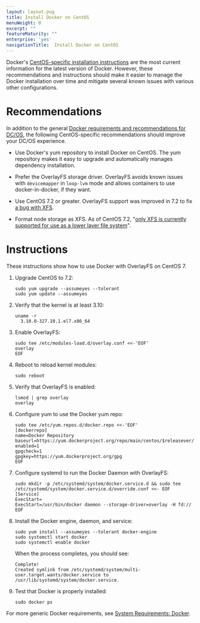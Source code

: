 ```yaml
---
layout: layout.pug
title: Install Docker on CentOS
menuWeight: 0
excerpt: ""
featureMaturity: ""
enterprise: 'yes'
navigationTitle:  Install Docker on CentOS
---
```






Docker's <a href="https://docs.docker.com/engine/installation/linux/centos/" target="_blank">CentOS-specific installation instructions</a> are the most current information for the latest version of Docker. However, these recommendations and instructions should make it easier to manage the Docker installation over time and mitigate several known issues with various other configurations.

# Recommendations

In addition to the general [Docker requirements and recommendations for DC/OS][1], the following CentOS-specific recommendations should improve your DC/OS experience.

*   Use Docker's yum repository to install Docker on CentOS. The yum repository makes it easy to upgrade and automatically manages dependency installation.

*   Prefer the OverlayFS storage driver. OverlayFS avoids known issues with `devicemapper` in `loop-lvm` mode and allows containers to use docker-in-docker, if they want.

*   Use CentOS 7.2 or greater. OverlayFS support was improved in 7.2 to fix <a href="https://github.com/docker/docker/issues/10294" target="_blank">a bug with XFS</a>.

*   Format node storage as XFS. As of CentOS 7.2, "<a href="https://access.redhat.com/documentation/en-US/Red_Hat_Enterprise_Linux/7/html/7.2_Release_Notes/technology-preview-file_systems.html" target="_blank">only XFS is currently supported for use as a lower layer file system</a>".

# Instructions

These instructions show how to use Docker with OverlayFS on CentOS 7.

1.  Upgrade CentOS to 7.2:
    
        sudo yum upgrade --assumeyes --tolerant
        sudo yum update --assumeyes
        

2.  Verify that the kernel is at least 3.10:
    
        uname -r 
          3.10.0-327.10.1.el7.x86_64
        

3.  Enable OverlayFS:
    
        sudo tee /etc/modules-load.d/overlay.conf <<-'EOF'
        overlay
        EOF
        

4.  Reboot to reload kernel modules:
    
        sudo reboot
        

5.  Verify that OverlayFS is enabled:
    
        lsmod | grep overlay
        overlay
        

6.  Configure yum to use the Docker yum repo:
    
        sudo tee /etc/yum.repos.d/docker.repo <<-'EOF'
        [dockerrepo]
        name=Docker Repository
        baseurl=https://yum.dockerproject.org/repo/main/centos/$releasever/
        enabled=1
        gpgcheck=1
        gpgkey=https://yum.dockerproject.org/gpg
        EOF
        

7.  Configure systemd to run the Docker Daemon with OverlayFS:
    
        sudo mkdir -p /etc/systemd/system/docker.service.d && sudo tee /etc/systemd/system/docker.service.d/override.conf <<- EOF
        [Service]
        ExecStart=
        ExecStart=/usr/bin/docker daemon --storage-driver=overlay -H fd://
        EOF
        

8.  Install the Docker engine, daemon, and service:
    
        sudo yum install --assumeyes --tolerant docker-engine
        sudo systemctl start docker
        sudo systemctl enable docker
        
    
    When the process completes, you should see:
    
        Complete!
        Created symlink from /etc/systemd/system/multi-user.target.wants/docker.service to /usr/lib/systemd/system/docker.service.
        

9.  Test that Docker is properly installed:
    
        sudo docker ps
        

For more generic Docker requirements, see [System Requirements: Docker][1].

 [1]: /docs/1.7/administration/installing/custom/system-requirements/#docker